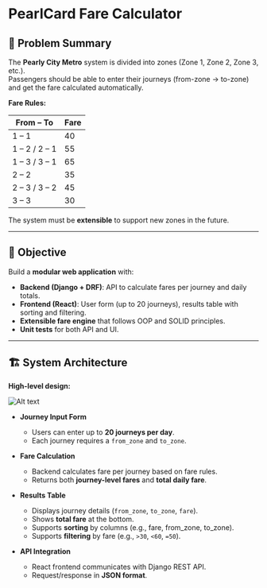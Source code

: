 # PearlCard Fare Calculator

## 📌 Problem Summary
The **Pearly City Metro** system is divided into zones (Zone 1, Zone 2, Zone 3, etc.).  
Passengers should be able to enter their journeys (from-zone → to-zone) and get the fare calculated automatically.  

**Fare Rules:**

| From – To       | Fare |
|-----------------|------|
| 1 – 1           | 40   |
| 1 – 2 / 2 – 1   | 55   |
| 1 – 3 / 3 – 1   | 65   |
| 2 – 2           | 35   |
| 2 – 3 / 3 – 2   | 45   |
| 3 – 3           | 30   |

The system must be **extensible** to support new zones in the future.

---

## 🎯 Objective
Build a **modular web application** with:
- **Backend (Django + DRF)**: API to calculate fares per journey and daily totals.  
- **Frontend (React)**: User form (up to 20 journeys), results table with sorting and filtering.  
- **Extensible fare engine** that follows OOP and SOLID principles.  
- **Unit tests** for both API and UI.  

---

## 🏗️ System Architecture
**High-level design:**

![Alt text](https://i.imgur.com/ufBbTuU.png)

- **Journey Input Form**
  - Users can enter up to **20 journeys per day**.
  - Each journey requires a `from_zone` and `to_zone`.

- **Fare Calculation**
  - Backend calculates fare per journey based on fare rules.
  - Returns both **journey-level fares** and **total daily fare**.

- **Results Table**
  - Displays journey details (`from_zone`, `to_zone`, `fare`).
  - Shows **total fare** at the bottom.
  - Supports **sorting** by columns (e.g., fare, from_zone, to_zone).
  - Supports **filtering** by fare (e.g., `>30`, `<60`, `=50`).

- **API Integration**
  - React frontend communicates with Django REST API.
  - Request/response in **JSON format**.

